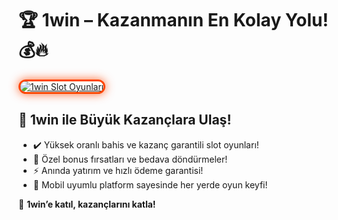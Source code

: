 <h1>🏆 1win – Kazanmanın En Kolay Yolu! 💰🔥</h1>

<a href="https://cutt.ly/1winLink" title="1win Slot Oyunları">
  <img src="https://i.ibb.co/BtMhhf6/g-venligiris.jpg" alt="1win Slot Oyunları" style="max-width: 100%; border: 3px solid #ff4500; border-radius: 15px; box-shadow: 0px 0px 15px rgba(255, 69, 0, 0.8);">
</a>

<h2>🚀 1win ile Büyük Kazançlara Ulaş!</h2>
<ul>
  <li>✔️ Yüksek oranlı bahis ve kazanç garantili slot oyunları!</li>
  <li>🎁 Özel bonus fırsatları ve bedava döndürmeler!</li>
  <li>⚡️ Anında yatırım ve hızlı ödeme garantisi!</li>
  <li>📱 Mobil uyumlu platform sayesinde her yerde oyun keyfi!</li>
</ul>

<p>💎 <strong>1win’e katıl, kazançlarını katla!</strong></p>

<meta name="description" content="1win ile kazancını artır! Yüksek oranlar, özel bonuslar ve hızlı ödemelerle hemen kazanmaya başla!">

